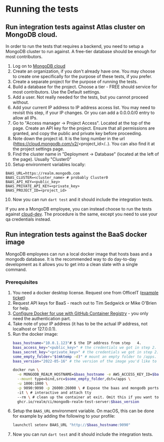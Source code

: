 # Running the tests

## Run integration tests against Atlas cluster on MongoDB cloud.

In order to run the tests that requires a backend, you need to setup a MongoDB cluster to run against.
A free-tier database should be enough for most contributors.

1) Log on to [MongoDB cloud](https://cloud.mongodb.com)
2) Create an organization, if you don't already have one. You may choose to create one specifically for the
purpose of these tests, if you prefer.
3) Create a separate project for the purpose of running the tests.
4) Build a database for the project. Choose a tier - FREE should service for most contributors. Use the Default
settings.
5) Add a user. Not really needed for the tests, but you cannot proceed without.
6) Add your current IP address to IP address access list. You may need to revisit this step, if your IP changes.
Or you can add a 0.0.0.0/0 entry to allow all IPs.
7) Go to "Access manager -> Project Access". Located at the top of the page. Create an API key for the project.
Ensure that all permissions are granted, and copy the public and private key before proceeding.
8) Note down the project id. It is the long number in the url (https://cloud.mongodb.com/v2/<project_id>/..).
You can also find it at the project settings page.
9) Find the cluster name in "Deployment -> Database" (located at the left of the page). Usually "Cluster0"
10) Setup environment variables locally:
```
BAAS_URL=https://realm.mongodb.com
BAAS_CLUSTER=<cluster_name> # probably Cluster0
BAAS_API_KEY=<public_key>
BAAS_PRIVATE_API_KEY=<private_key>
BAAS_PROJECT_ID=<project_id>
```
10) Now you can run `dart test` and it should include the integration tests.

If you are a MongoDB employee, you can instead choose to run the tests against [cloud-dev](https://cloud-dev.mongodb.com).
The procedure is the same, except you need to use your qa credentials instead.



## Run integration tests against the BaaS docker image

MongoDB employees can run a local docker image that hosts baas and a mongodb database. It is the recommended way to
do day-to-day development as it allows you to get into a clean slate with a single command.

### Prerequisites

1. You need a docker desktop license. Request one from OfficeIT ([example ticket](https://jira.mongodb.org/browse/OFFICEIT-67070))
2. Request API keys for BaaS - reach out to Tim Sedgwick or Mike O'Brien for help.
3. [Configure Docker for use with GitHub Container Registry](https://docs.github.com/en/packages/working-with-a-github-packages-registry/working-with-the-container-registry#authenticating-to-the-container-registry) - you only need the authentication part.
4. Take note of your IP address (it has to be the actual IP address, not localhost or 127.0.0.1).
5. Run the docker image:
    ```sh
    baas_hostname="10.0.1.123"# $ the IP address from step   4.
    baas_access_key="<public_key>" # the credentials we got in step 2.
    baas_secret_key="<private_key>" # the credentials we got in step 2.
    some_empty_folder="$(mktemp -d)" # mount an empty folder to /apps. If not done, the docker image will import a sample app which will mess up the test setup
    baas_version="2022-05-16" # the version of the image you'd like to use. See versions at https://github.com/realm/ci/pkgs/container/ci%2Fmongodb-realm-test-server

    docker run \
      -e MONGODB_REALM_HOSTNAME=$baas_hostname -e AWS_ACCESS_KEY_ID=$baas_access_key -e AWS_SECRET_ACCESS_KEY=$baas_secret_key \
      --mount type=bind,src=$some_empty_folder,dst=/apps \
      -u 1000:1000 \
      -p 9090:9090 -p 26000:26000 \ # Expose the baas and mongodb ports to the host. 9090 is baas and 26000 is mongodb.
      -it \ # interactive and attach tty
      --rm \ # clean up the container at exit. Omit this if you want to preserve the state between runs. Resume with https://docs.docker.com/engine/reference/commandline/start/
      ghcr.io/realm/ci/mongodb-realm-test-server:$baas_version
    ```
6. Setup the `BAAS_URL` environment variable. On macOS, this can be done for example by adding the following to your profile:
    ```sh
    launchctl setenv BAAS_URL "http://$baas_hostname:9090"
    ```
7. Now you can run `dart test` and it should include the integration tests.
